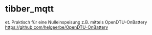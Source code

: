 # tibber_mqtt

et. Praktisch für eine Nulleinspeisung z.B. mittels
OpenDTU-OnBattery https://github.com/helgeerbe/OpenDTU-OnBattery
